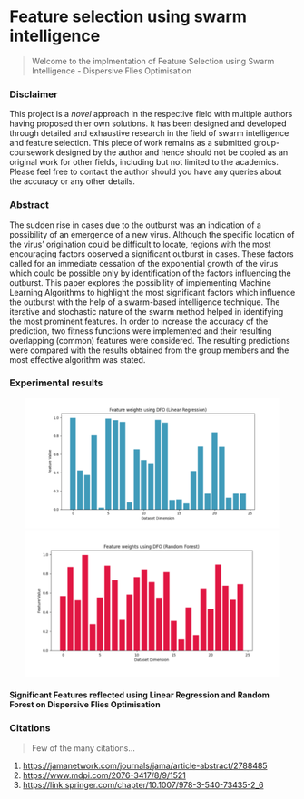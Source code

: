 # Feature selection using swarm intelligence

> Welcome to the implmentation of Feature Selection using Swarm Intelligence - Dispersive Flies Optimisation

<h3>Disclaimer</h3>
This project is a <i>novel</i> approach in the respective field with multiple authors having proposed thier own solutions.
It has been designed and developed through detailed and exhaustive research in the field of swarm intelligence and feature selection.
This piece of work remains as a submitted group-coursework designed by the author and hence should not be copied as an original work for other fields, including but not limited to the academics.
Please feel free to contact the author should you have any queries about the accuracy or any other details.

<h3>Abstract</h3>
The sudden rise in cases due to the outburst was an indication of a possibility of an emergence of a new virus. Although the specific location of the virus’ origination could be difficult to locate, regions with the most encouraging factors observed a significant outburst in cases. These factors called for an immediate cessation of the exponential growth of the virus which could be possible only by identification of the factors influencing the outburst. This paper explores the possibility of implementing Machine Learning Algorithms to highlight the most significant factors which influence the outburst with the help of a
swarm-based intelligence technique. The iterative and stochastic nature of the swarm method helped in identifying the most prominent features. In order to increase the accuracy of the prediction, two fitness functions were implemented and their resulting overlapping (common) features were considered. The resulting predictions were compared with the results obtained from the group members and the most effective algorithm was stated.

<h3>Experimental results</h3>
<p align="center">
  <img src="lr.png" width="450">
  <img src="rf.png" width="450">
</p>
<h4>Significant Features reflected using Linear Regression and Random Forest on Dispersive Flies Optimisation</h4>

<h3>Citations</h3>

> Few of the many citations...
1. https://jamanetwork.com/journals/jama/article-abstract/2788485
2. https://www.mdpi.com/2076-3417/8/9/1521
3. https://link.springer.com/chapter/10.1007/978-3-540-73435-2_6
